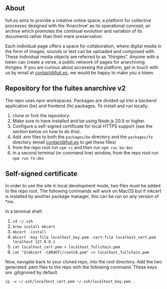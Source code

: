 ## About

fuit.es aims to provide a creative online space, a platform for collective processes designed with the ‘Anarchive’ as its operational concept; an archive which promotes the continual evolution and variation of its documents rather than their mere preservation.

Each individual page offers a space for collaboration, where digital media in the form of images, sounds or text can be uploaded and composed with. These individual media objects are referred to as “thingies”. Anyone with a token can create a verse, a public network of pages for anarchiving thingies. If you are curious about accessing the platform, get in touch with us by email at contact@fuit.es, we would be happy to make you a token.

## Repository for the fuites anarchive v2

The repo uses npm workspaces. Packages are divided up into a backend application (be) and frontend (fe) packages. To install and run locally:

1. clone or fork the repository:
2. Make sure to have installed and be using Node.js 20.9 or higher.
3. Configure a self-signed certificate for local HTTPS support (see the section below on how to do this).
4. Add .env files to both the `packages/be` directory and the `packages/fe` directory (email contact@fuit.es to get these files)
5. from the repo root run `npm ci` and then run `npm run be:dev`
6. In a second terminal (or command line) window, from the repo root run `npm run fe:dev`


## Self-signed certificate

In order to use the site in local development mode, two files must be added to the repo root. 
The following commands will work on MacOS but if mkcert is installed by another package manager, this can be run on any version of *nix.

In a terminal shell:
1. `cd ~/.ssh`
2. `brew install mkcert`
3. `mkcert -install`
4. `mkcert -key-file localhost_key.pem -cert-file localhost_cert.pem localhost 127.0.0.1`
5. `cat localhost_cert.pem > localhost_fullchain.pem`
6. `cat "$(mkcert -CAROOT)/rootCA.pem" >> localhost_fullchain.pem`

Now, navigate back to your cloned repo, into the root directory. Add the two generated .pem files to the repo with the following command. These keys are .gitignored by default.

`cp -v ~/.ssh/localhost_cert.pem ~/.ssh/localhost_key.pem .`
